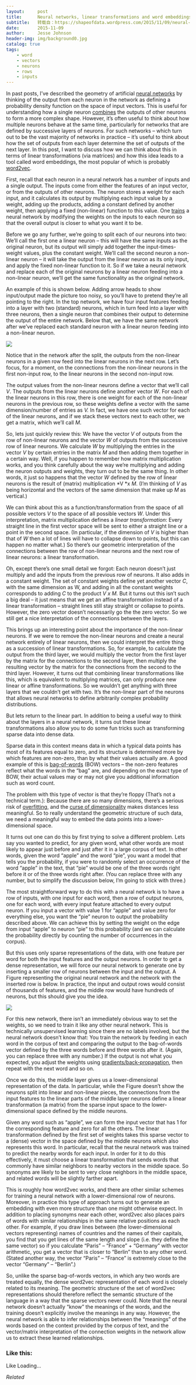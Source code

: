 ```yaml
---
layout:     post
title:      Neural networks, linear transformations and word embeddings
subtitle:   转载自：https://shapeofdata.wordpress.com/2015/11/09/neural-networks-linear-transformations-and-word-embeddings/
date:       2015-11-09
author:     Jesse Johnson
header-img: img/background0.jpg
catalog: true
tags:
    - word
    - vectors
    - neurons
    - rows
    - inputs
---
```


In past posts, I’ve described the geometry of artificial [neural networks](https://shapeofdata.wordpress.com/2013/06/11/neural-networks-1-the-neuron) by thinking of the output from each neuron in the network as defining a probability density function on the space of input vectors. This is useful for understanding how a single neuron [combines](https://shapeofdata.wordpress.com/2013/06/18/neural-networks-2-evaluation) the outputs of other neurons to form a more complex shape. However, it’s often useful to think about how multiple neurons behave at the same time, particularly for networks that are defined by successive layers of neurons. For such networks – which turn out to be the vast majority of networks in practice – it’s useful to think about how the set of outputs from each layer determine the set of outputs of the next layer. In this post, I want to discuss how we can think about this in terms of linear transformations (via matrices) and how this idea leads to a tool called word embeddings, the most popular of which is probably [word2vec](https://code.google.com/p/word2vec).

First, recall that each neuron in a neural network has a number of inputs and a single output. The inputs come from either the features of an input vector, or from the outputs of other neurons. The neuron stores a weight for each input, and it calculates its output by multiplying each input value by a weight, adding up the products, adding a constant defined by another weight, then applying a fixed (non-linear) function to this value. One [trains](https://shapeofdata.wordpress.com/2013/06/24/neural-networks-3-training) a neural network by modifying the weights on the inputs to each neuron so that the overall output is closer to what you want it to be.

Before we go any further, we’re going to split each of our neurons into two: We’ll call the first one a linear neuron – this will have the same inputs as the original neuron, but its output will simply add together the input-times-weight values, plus the constant weight. We’ll call the second neuron a non-linear neuron – it will take the output from the linear neuron as its only input, and apply the fixed non-linear function to it. So if we take a neural network and replace each of the original neurons by a linear neuron feeding into a non-linear neuron, we’ll get the same functionality as the original network.

An example of this is shown below. Adding arrow heads to show input/output made the picture too noisy, so you’ll have to pretend they’re all pointing to the right. In the top network, we have four input features feeding into a layer with two (standard) neurons, which in turn feed into a layer with three neurons, then a single neuron that combines their output to determine the output of the entire network. Below that, we have the same network after we’ve replaced each standard neuron with a linear neuron feeding into a non-linear neuron.

[![](https://shapeofdata.files.wordpress.com/2015/11/ann-linear.png?w=640)
](https://shapeofdata.files.wordpress.com/2015/11/ann-linear.png)

Notice that in the network after the split, the outputs from the non-linear neurons in a given row feed into the linear neurons in the next row. Let’s focus, for a moment, on the connections from the non-linear neurons in the first non-input row, to the linear neurons in the second non-input row.

The output values from the non-linear neurons define a vector that we’ll call *V*. The outputs from the linear neurons define another vector *W*. For each of the linear neurons in this row, there is one weight for each of the non-linear neurons in the previous row, so these weights define a vector with the same dimension/number of entries as *V.* In fact, we have one such vector for each of the linear neurons, and if we stack these vectors next to each other, we get a matrix, which we’ll call *M*.

So, lets just quickly review this: We have the vector *V* of outputs from the row of non-linear neurons and the vector *W* of outputs from the successive row of linear neurons. We calculate *W* by multiplying the entries in the vector *V* by certain entries in the matrix *M* and then adding them together in a certain way. Well, if you happen to remember how matrix multiplication works, and you think carefully about the way we’re multiplying and adding the neuron outputs and weights, they turn out to be the same thing. In other words, it just so happens that the vector *W* defined by the row of linear neurons is the result of (matrix) multiplication *V *x *M*. (I’m thinking of *V* as being horizontal and the vectors of the same dimension that make up *M* as vertical.)

We can think about this as a function/transformation from the space of all possible vectors *V* to the space of all possible vectors *W*. Under this interpretation, matrix multiplication defines a *linear transformation*: Every straight line in the first vector space will be sent to either a straight line or a point in the second space. (In particular, if the dimension of *V* is higher than that of *W* then a lot of lines will have to collapse down to points, but this can happen no matter what.) So there’s our geometric interpretation of the connections between the row of non-linear neurons and the next row of linear neurons: a linear transformation.

Oh, except there’s one small detail we forgot: Each neuron doesn’t just multiply and add the inputs from the previous row of neurons. It also adds in a constant weight. The set of constant weights define yet another vector *C*, with the same dimension as W, and adding in all the constant weights corresponds to adding *C* to the product *V *x* M.* But it turns out this isn’t such a big deal – it just means that we get an affine transformation instead of a linear transformation – straight lines still stay straight or collapse to points. However, the zero vector doesn’t necessarily go the the zero vector. So we still get a nice interpretation of the connections between the layers.

This brings up an interesting point about the importance of the non-linear neurons. If we were to remove the non-linear neurons and create a neural network entirely of linear neurons, then we could interpret the entire thing as a succession of linear transformations. So, for example, to calculate the output from the third layer, we would multiply the vector from the first layer by the matrix for the connections to the second layer, then multiply the resulting vector by the matrix for the connections from the second to the third layer. However, it turns out that combining linear transformations like this, which is equivalent to multiplying matrices, can only produce new linear or affine transformations. So we wouldn’t get anything with three layers that we couldn’t get with two. It’s the non-linear part of the neurons that allows neural networks to define arbitrarily complex probability distributions.

But lets return to the linear part. In addition to being a useful way to think about the layers in a neural network, it turns out these linear transformations also allow you to do some fun tricks such as transforming sparse data into dense data.

Sparse data in this context means data in which a typical data points has most of its features equal to zero, and its structure is determined more by which features are non-zero, than by what their values actually are. A good example of this is [bag-of-words](https://shapeofdata.wordpress.com/2013/10/23/case-study-3-free-form-text) (BOW) vectors – the non-zero features reflect what the words in the “bag” are, and depending on the exact type of BOW, their actual values may or may not give you additional information such as word count.

The problem with this type of vector is that they’re floppy (That’s not a technical term.): Because there are so many dimensions, there’s a serious risk of [overfitting](https://shapeofdata.wordpress.com/2013/03/26/general-regression-and-over-fitting), and the [curse of dimensionality](https://shapeofdata.wordpress.com/2013/04/02/the-curse-of-dimensionality) makes distances less meaningful. So to really understand the geometric structure of such data, we need a meaningful way to embed the data points into a lower-dimensional space.

It turns out one can do this by first trying to solve a different problem. Lets say you wanted to predict, for any given word, what other words are most likely to appear just before and just after it in a large corpus of text. In other words, given the word “apple” and the word “pie”, you want a model that tells you the probability, if you were to randomly select an occurrence of the word “apple” in the text, that “pie” would be one of the three words right before it or of the three words right after. (You can replace three with any number, but to simplify the discussion below, I’m going to stick with three.)

The most straightforward way to do this with a neural network is to have a row of inputs, with one input for each word, then a row of output neurons, one for each word, with every input feature attached to every output neuron. If you input a vector with value 1 for “apple” and value zero for everything else, you want the “pie” neuron to output the probability described above. We can achieve this by setting the weight on the edge from input “apple” to neuron “pie” to this probability (and we can calculate the probability directly by counting the number of occurrences in the corpus).

But this uses only sparse representations of the data, with one feature per word for both the input features and the output neurons. In order to get a dense representation, we will force our neural network to generate one by inserting a smaller row of neurons between the input and the output. A Figure representing the original neural network and the network with the inserted row is below. In practice, the input and output rows would consist of thousands of features, and the middle row would have hundreds of neurons, but this should give you the idea.

[![](https://shapeofdata.files.wordpress.com/2015/11/word2vec.png?w=640)
](https://shapeofdata.files.wordpress.com/2015/11/word2vec.png)

For this new network, there isn’t an immediately obvious way to set the weights, so we need to train it like any other neural network. This is technically unsupervised learning since there are no labels involved, but the neural network doesn’t know that: You train the network by feeding in each word in the corpus of text and comparing the output to the bag-of-words vector defined by the three words before and three words after it. (Again, you can replace three with any number.) If the output is not what you expected, you adjust the weights using [gradients/back-propagation](https://shapeofdata.wordpress.com/2013/06/24/neural-networks-3-training), then repeat with the next word and so on.

Once we do this, the middle layer gives us a lower-dimensional representation of the data. In particular, while the Figure doesn’t show the neurons split into linear and non-linear pieces, the connections from the input features to the linear parts of the middle layer neurons define a linear transformation (a matrix) from the sparse input space to the lower-dimensional space defined by the middle neurons.

Given any word such as “apple”, we can form the input vector that has 1 for the corresponding feature and zero for all the others. The linear transformation defined by the first set of weights takes this sparse vector to a (dense) vector in the space defined by the middle neurons which also represents this word. In particular, recall that the neural network was trained to predict the nearby words for each input. In order for it to do this effectively, it must choose a linear transformation that sends words that commonly have similar neighbors to nearby vectors in the middle space. So synonyms are likely to be sent to very close neighbors in the middle space, and related words will be slightly farther apart.

This is roughly how word2vec works, and there are other similar schemes for training a neural network with a lower-dimensional row of neurons. Moreover, in practice this type of approach turns out to generate an embedding with even more structure than one might otherwise expect. In addition to placing synonyms near each other, word2vec also places pairs of words with similar relationships in the same relative positions as each other. For example, if you draw lines between (the lower-dimensional vectors representing) names of countries and the names of their capitals, you find that you get lines of the same length and slope (i.e. they define the same vector) so if you calculate “Paris” – “France” + “Germany” with vector arithmetic, you get a vector that is closer to “Berlin” than to any other word. (Stated another way, the vector “Paris” – “France” is extremely close to the vector “Germany” – “Berlin”.)

So, unlike the sparse bag-of-words vectors, in which any two words are treated equally, the dense word2vec representation of each word is closely related to its meaning. The geometric structure of the set of word2vec representations should therefore reflect the semantic structure of the language in a way that the sparse vectors never could. Note that the neural network doesn’t actually “know” the meanings of the words, and the training doesn’t explicitly involve the meanings in any way. However, the neural network is able to infer relationships between the “meanings” of the words based on the context provided by the corpus of text, and the vector/matrix interpretation of the connection weights in the network allow us to extract these learned relationships.





### Like this:

Like Loading...


*Related*

